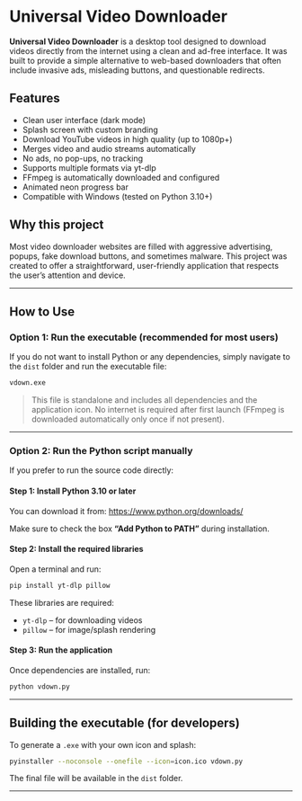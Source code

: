 # Universal Video Downloader

**Universal Video Downloader** is a desktop tool designed to download videos directly from the internet using a clean and ad-free interface. It was built to provide a simple alternative to web-based downloaders that often include invasive ads, misleading buttons, and questionable redirects.

## Features

- Clean user interface (dark mode)
- Splash screen with custom branding
- Download YouTube videos in high quality (up to 1080p+)
- Merges video and audio streams automatically
- No ads, no pop-ups, no tracking
- Supports multiple formats via yt-dlp
- FFmpeg is automatically downloaded and configured
- Animated neon progress bar
- Compatible with Windows (tested on Python 3.10+)

## Why this project

Most video downloader websites are filled with aggressive advertising, popups, fake download buttons, and sometimes malware. This project was created to offer a straightforward, user-friendly application that respects the user’s attention and device.

---

## How to Use

### Option 1: Run the executable (recommended for most users)

If you do not want to install Python or any dependencies, simply navigate to the `dist` folder and run the executable file:

```bash
vdown.exe
```

> This file is standalone and includes all dependencies and the application icon. No internet is required after first launch (FFmpeg is downloaded automatically only once if not present).

---

### Option 2: Run the Python script manually

If you prefer to run the source code directly:

#### Step 1: Install Python 3.10 or later

You can download it from: https://www.python.org/downloads/

Make sure to check the box **“Add Python to PATH”** during installation.

#### Step 2: Install the required libraries

Open a terminal and run:

```bash
pip install yt-dlp pillow
```

These libraries are required:
- `yt-dlp` – for downloading videos
- `pillow` – for image/splash rendering

#### Step 3: Run the application

Once dependencies are installed, run:

```bash
python vdown.py
```

---

## Building the executable (for developers)

To generate a `.exe` with your own icon and splash:

```bash
pyinstaller --noconsole --onefile --icon=icon.ico vdown.py
```

The final file will be available in the `dist` folder.

---
